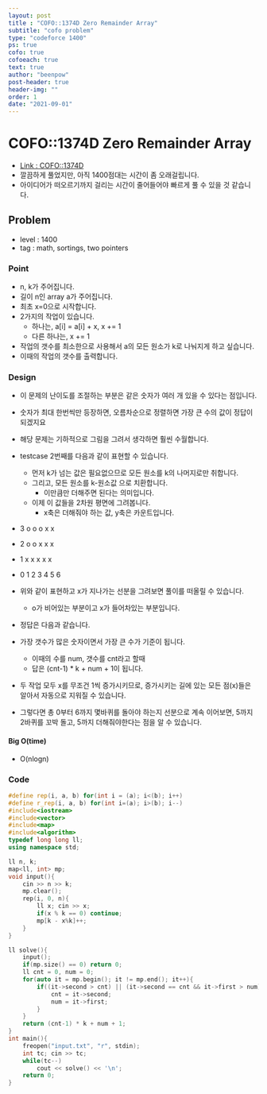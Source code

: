 ```yaml
---
layout: post
title : "COFO::1374D Zero Remainder Array"
subtitle: "cofo problem"
type: "codeforce 1400"
ps: true
cofo: true
cofoeach: true
text: true
author: "beenpow"
post-header: true
header-img: ""
order: 1
date: "2021-09-01"
---
```

# COFO::1374D Zero Remainder Array
- [Link : COFO::1374D](https://codeforces.com/problemset/problem/1374/D)
- 깔끔하게 풀었지만, 아직 1400점대는 시간이 좀 오래걸립니다.
- 아이디어가 떠오르기까지 걸리는 시간이 줄어들어야 빠르게 풀 수 있을 것 같습니다.

## Problem 

- level : 1400
- tag : math, sortings, two pointers

### Point
- n, k가 주어집니다.
- 길이 n인 array a가 주어집니다.
- 최초 x=0으로 시작합니다.
- 2가지의 작업이 있습니다.
  - 하나는, a[i] = a[i] + x, x += 1
  - 다른 하나는, x += 1
- 작업의 갯수를 최소한으로 사용해서 a의 모든 원소가 k로 나눠지게 하고 싶습니다.
- 이때의 작업의 갯수를 출력합니다.

### Design
- 이 문제의 난이도를 조절하는 부분은 같은 숫자가 여러 개 있을 수 있다는 점입니다.
- 숫자가 최대 한번씩만 등장하면, 오름차순으로 정렬하면 가장 큰 수의 값이 정답이 되겠지요
- 해당 문제는 기하적으로 그림을 그려서 생각하면 훨씬 수월합니다.
- testcase 2번째를 다음과 같이 표현할 수 있습니다.
  - 먼저 k가 넘는 값은 필요없으므로 모든 원소를 k의 나머지로만 취합니다.
  - 그리고, 모든 원소를 k-원소값 으로 치환합니다.
    - 이만큼만 더해주면 된다는 의미입니다.
  - 이제 이 값들을 2차원 평면에 그려봅니다.
    - x축은 더해줘야 하는 값, y축은 카운트입니다.
- 3 o o o x x
- 2 o o x x x
- 1 x x x x x
- 0 1 2 3 4 5 6

- 위와 같이 표현하고 x가 지나가는 선분을 그려보면 풀이를 떠올릴 수 있습니다.
  - o가 비어있는 부분이고 x가 들어차있는 부분입니다.
- 정답은 다음과 같습니다.
- 가장 갯수가 많은 숫자이면서 가장 큰 수가 기준이 됩니다.
  - 이때의 수를 num, 갯수를 cnt라고 할때
  - 답은 (cnt-1) * k + num + 1이 됩니다.
- 두 작업 모두 x를 무조건 1씩 증가시키므로, 증가시키는 길에 있는 모든 점(x)들은 알아서 자동으로 지워질 수 있습니다.
- 그렇다면 총 0부터 6까지 몇바퀴를 돌아야 하는지 선분으로 계속 이어보면, 5까지 2바퀴를 꼬박 돌고, 5까지 더해줘야한다는 점을 알 수 있습니다.

#### Big O(time)
- O(nlogn)

### Code

```cpp
#define rep(i, a, b) for(int i = (a); i<(b); i++)
#define r_rep(i, a, b) for(int i=(a); i>(b); i--)
#include<iostream>
#include<vector>
#include<map>
#include<algorithm>
typedef long long ll;
using namespace std;

ll n, k;
map<ll, int> mp;
void input(){
    cin >> n >> k;
    mp.clear();
    rep(i, 0, n){
        ll x; cin >> x;
        if(x % k == 0) continue;
        mp[k - x%k]++;
    }
}

ll solve(){
    input();
    if(mp.size() == 0) return 0;
    ll cnt = 0, num = 0;
    for(auto it = mp.begin(); it != mp.end(); it++){
        if((it->second > cnt) || (it->second == cnt && it->first > num)){
            cnt = it->second;
            num = it->first;
        }
    }
    return (cnt-1) * k + num + 1;
}
int main(){
    freopen("input.txt", "r", stdin);
    int tc; cin >> tc;
    while(tc--)
        cout << solve() << '\n';
    return 0;
}

```

